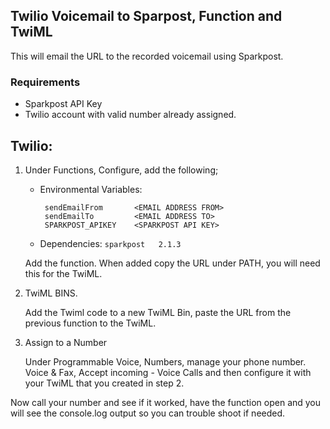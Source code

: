 ## Twilio Voicemail to Sparpost, Function and TwiML

This will email the URL to the recorded voicemail using Sparkpost.

### Requirements
+ Sparkpost API Key
+ Twilio account with valid number already assigned.


## Twilio:

1. Under Functions, Configure, add the following;

   - Environmental Variables:
	   ```
		sendEmailFrom 		<EMAIL ADDRESS FROM>
		sendEmailTo  		<EMAIL ADDRESS TO>
		SPARKPOST_APIKEY	<SPARKPOST API KEY>
		```

   - Dependencies:
	   `sparkpost   2.1.3`

   Add the function.  When added copy the URL under PATH, you will need this for the TwiML.

2. TwiML BINS.

   Add the Twiml code to a new TwiML Bin, paste the URL from the previous function to the TwiML.

3. Assign to a Number

   Under Programmable Voice, Numbers, manage your phone number.
   Voice & Fax, Accept incoming - Voice Calls and then configure it with your TwiML that you created in step 2.

Now call your number and see if it worked, have the function open and you will see the console.log output so you can trouble shoot if needed.